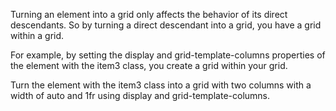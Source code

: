 Turning an element into a grid only affects the behavior of its direct descendants. So by turning a direct descendant into a grid, you have a grid within a grid.

For example, by setting the display and grid-template-columns properties of the element with the item3 class, you create a grid within your grid.


Turn the element with the item3 class into a grid with two columns with a width of auto and 1fr using display and grid-template-columns.

